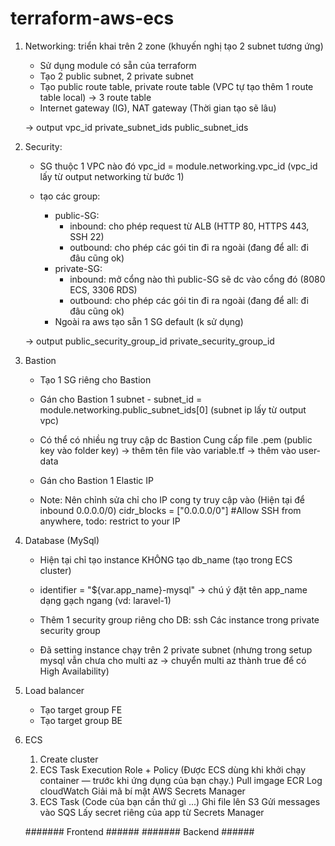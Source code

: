 # terraform-aws-ecs

1. Networking: triển khai trên 2 zone (khuyến nghị tạo 2 subnet tương ứng)
    - Sử dụng module có sẵn của terraform
    - Tạo 2 public subnet, 2 private subnet
    - Tạo public route table, private route table (VPC tự tạo thêm 1 route table local) -> 3 route table
    - Internet gateway (IG), NAT gateway (Thời gian tạo sẽ lâu)

    -> output
        vpc_id
        private_subnet_ids
        public_subnet_ids

2. Security: 
    - SG thuộc 1 VPC nào đó
        vpc_id = module.networking.vpc_id (vpc_id lấy từ output networking từ bước 1)

    - tạo các group: 
        - public-SG: 
            - inbound: cho phép request từ ALB (HTTP 80, HTTPS 443, SSH 22)
            - outbound: cho phép các gói tin đi ra ngoài (đang để all: đi đâu cũng ok)
        - private-SG: 
            - inbound: mở cổng nào thì public-SG sẽ dc vào cổng đó (8080 ECS, 3306 RDS)
            - outbound: cho phép các gói tin đi ra ngoài (đang để all: đi đâu cũng ok)
        - Ngoài ra aws tạo sẵn 1 SG default (k sử dụng)

    -> output
        public_security_group_id
        private_security_group_id

3. Bastion
    - Tạo 1 SG riêng cho Bastion
    - Gán cho Bastion 1 subnet - 
        subnet_id = module.networking.public_subnet_ids[0] (subnet ip lấy từ output vpc)
    

    - Có thể có nhiều ng truy cập dc Bastion 
        Cung cấp file .pem (public key vào folder key) -> thêm tên file vào variable.tf -> thêm vào user-data

    - Gán cho Bastion 1 Elastic IP
    
    - Note: Nên chỉnh sửa chỉ cho IP cong ty truy cập vào (Hiện tại để inbound 0.0.0.0/0)
        cidr_blocks = ["0.0.0.0/0"] #Allow SSH from anywhere, todo: restrict to your IP
    
4. Database (MySql)
    - Hiện tại chỉ tạo instance KHÔNG tạo db_name (tạo trong ECS cluster)
    - identifier = "${var.app_name}-mysql" -> chú ý đặt tên app_name dạng gạch ngang (vd: laravel-1)
    - Thêm 1 security group riêng cho DB: 
        ssh 
        Các instance trong private security group
        
    - Đã setting instance chạy trên 2 private subnet
        (nhưng trong setup mysql vẫn chưa cho multi az
        -> chuyển multi az thành true để có  High Availability)


5. Load balancer
    - Tạo target group FE
    - Tạo target group BE 

6. ECS
    1. Create cluster
    2. ECS Task Execution Role + Policy (Được ECS dùng khi khởi chạy container — trước khi ứng dụng của bạn chạy.)
        Pull imgage ECR
        Log cloudWatch
        Giải mã bí mật AWS Secrets Manager
    3. ECS Task  (Code của bạn cần thứ gì ...)
        Ghi file lên S3
        Gửi messages vào SQS
        Lấy secret riêng của app từ Secrets Manager
        
    ####### Frontend ######
    ####### Backend  ######    
